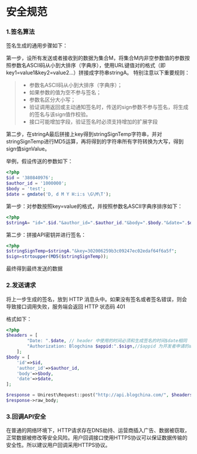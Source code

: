 # 安全规范

### 1.签名算法

签名生成的通用步骤如下：

第一步，设所有发送或者接收到的数据为集合M，将集合M内非空参数值的参数按照参数名ASCII码从小到大排序（字典序），使用URL键值对的格式（即key1=value1&key2=value2…）拼接成字符串stringA。
特别注意以下重要规则：
> * 参数名ASCII码从小到大排序（字典序）；
> * 如果参数的值为空不参与签名；
> * 参数名区分大小写；
> * 验证调用返回或主动通知签名时，传送的sign参数不参与签名，将生成的签名与该sign值作校验。
> * 接口可能增加字段，验证签名时必须支持增加的扩展字段

第二步，在stringA最后拼接上key得到stringSignTemp字符串，并对stringSignTemp进行MD5运算，再将得到的字符串所有字符转换为大写，得到sign值signValue。

举例，假设传送的参数如下：

```php
<?php
$id = '380840976';
$author_id = '1000000';
$body = 'test';
$date = gmdate('D, d M Y H:i:s \G\M\T');
```
第一步：对参数按照key=value的格式，并按照参数名ASCII字典序排序如下：

```php
<?php
$stringA= "id=".$id."&author_id=".$author_id."&body=".$body."&date=".$date;
```
第二步：拼接API密钥并进行签名：

```php
<?php
$stringSignTemp=$stringA."&key=302006259b3c09247ec02edaf64f6a5f";
$sign=strtoupper(MD5($stringSignTemp));
```
最终得到最终发送的数据

### 2.发送请求
将上一步生成的签名，放到 HTTP 消息头中。如果没有签名或者签名错误，则会导致接口调用失败，服务端会返回 HTTP 状态码 401

格式如下：

```php
<?php
$headers = [
        "Date: ".$date, // header 中使用的时间必须和生成签名的时间$date相同
        "Authorization: Blogchina $appid:".$sign,//$appid 为开发者申请的appid
    ];
$body = [
    'id'=>$id,
    'author_id'=>$author_id,
    'body'=>$body,
    'date'=>$date,
];

$response = Unirest\Request::post("http://api.blogchina.com/", $headers, $body);
$response->raw_body;
```


### 3.回调API安全
在普通的网络环境下，HTTP请求存在DNS劫持、运营商插入广告、数据被窃取，正常数据被修改等安全风险。用户回调接口使用HTTPS协议可以保证数据传输的安全性。所以建议用户回调采用HTTPS协议。